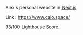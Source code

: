 Alex's personal website in [Next.js](https://nextjs.org/).

Link : https://www.caio.space/

93/100 Lighthouse Score.
